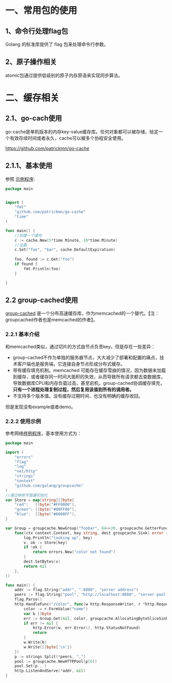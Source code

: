 # 一、常用包的使用



## 1、命令行处理flag包

Golang 的标准库提供了 flag 包来处理命令行参数。



## 2、原子操作相关

atomic包通过提供低级别的原子内存原语来实现同步算法。





# 二、缓存相关



## 2.1、go-cach使用

go-cache是单机版本的内存key-value缓存库。任何对象都可以被存储，给定一个有效存续时间或者永久，cache可以被多个协程安全使用。

https://github.com/patrickmn/go-cache



## 2.1.1、基本使用

参照 [示例程序](go-cache/cache-test.go):

```go
package main


import (
    "fmt"
    "github.com/patrickmn/go-cache"
    "time"
)

func main() {
    //创建一个缓存
    c := cache.New(5*time.Minute, 10*time.Minute)
    //设置
    c.Set("foo", "bar", cache.DefaultExpiration)
    
    foo, found := c.Get("foo")
    if found {
        fmt.Println(foo)
    }

}
```



## 2.2 group-cached使用

[group-cached](https://github.com/golang/groupcache) 是一个分布高速缓存库，作为memcached的一个替代。【注：groupcached作者也是memcached的作者】。

### 2.2.1 基本介绍

和memcached类似，通过切片的方式由节点负责key。但是存在一些差异：

- group-cached不作为单独的服务器节点，大大减少了部署和配置的痛点，技术客户端也是服务端，它连接自身节点形成分布式缓存。
- 带有缓存填充机制。memcached 可能存在缓存雪崩的情况，因为数据未加载到缓存，或者缓存同一时间大面积的失效，从而导致所有请求都去查数据库，导致数据库CPU和内存负载过高，甚至宕机，group-cached协调缓存填充，**只有一个进程处理复制过程，然后复用该值到所有的调用者。**
- 不支持多个版本值。没有缓存过期时间、也没有明确的缓存收回。

但是发现没有example或者demo。

### 2.2.2 使用示例

参考网络[样例程序](https://sconedocs.github.io/groupcacheUseCase/)，基本使用方式为：

```go
package main

import (
    "errors"
    "flag"
    "log"
    "net/http"
    "strings"
    "context"
    "github.com/golang/groupcache"
)
//通过映射字面量初始化
var Store = map[string][]byte{
    "red":   []byte("#FF0000"),
    "green": []byte("#00FF00"),
    "blue":  []byte("#0000FF"),
}

var Group = groupcache.NewGroup("foobar", 64<<20, groupcache.GetterFunc(
    func(ctx context.Context, key string, dest groupcache.Sink) error {
        log.Println("looking up", key)
        v, ok := Store[key]
        if !ok {
            return errors.New("color not found")
        }
        dest.SetBytes(v)
        return nil
    },
))

func main() {
    addr := flag.String("addr", ":8080", "server address")
    peers := flag.String("pool", "http://localhost:8080", "server pool list")
    flag.Parse()
    http.HandleFunc("/color", func(w http.ResponseWriter, r *http.Request) {
        color := r.FormValue("name")
        var b []byte
        err := Group.Get(nil, color, groupcache.AllocatingByteSliceSink(&b))
        if err != nil {
            http.Error(w, err.Error(), http.StatusNotFound)
            return
        }
        w.Write(b)
        w.Write([]byte{'\n'})
    })
    p := strings.Split(*peers, ",")
    pool := groupcache.NewHTTPPool(p[0])
    pool.Set(p...)
    http.ListenAndServe(*addr, nil)
}
```



